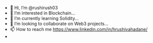 - 👋 Hi, I’m @rushirush03
- 👀 I’m interested in Blockchain...
- 🌱 I’m currently learning Solidity...
- 💞️ I’m looking to collaborate on Web3 projects...
- 📫 How to reach me https://www.linkedin.com/in/hrushivahadane/
- 

<!---
rushirush03/rushirush03 is a ✨ special ✨ repository because its `README.md` (this file) appears on your GitHub profile.
You can click the Preview link to take a look at your changes.
--->
